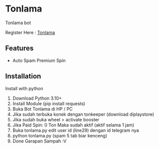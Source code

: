 
# Tonlama 
Tonlama bot

Register Here : [Tonlama](https://t.me/Ton_Lama_bot?start=968480911)


## Features

- Auto Spam Premium Spin

## Installation

Install with python

1. Download Python 3.10+
2. Install Module (pip install requests)
3. Buka Bot Tonlama di HP / PC
4. Jika sudah terbuka konek dengan tonkeeper (download diplaystore)
5. Jika sudah buka wheel > activate booster 
6. Jika Paid Spin: 0 Ton Maka sudah aktif (aktif selama 1 jam)
7. Buka tonlama.py edit user id (line29) dengan id telegram nya
8. python tonlama.py (spam 5 tab biar kenceng)
9. Done Garapan Sampah :V
 

